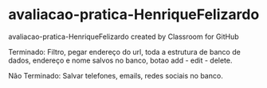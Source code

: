 # avaliacao-pratica-HenriqueFelizardo
avaliacao-pratica-HenriqueFelizardo created by Classroom for GitHub

Terminado:
Filtro, pegar endereço do url, toda a estrutura de banco de dados, endereço e nome salvos no banco, botao add - edit - delete.

Não Terminado:
Salvar telefones, emails, redes sociais no banco.

